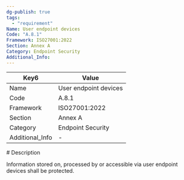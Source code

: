 ```yaml
---
dg-publish: true
tags:
  - "requirement"
Name: User endpoint devices
Code: "A.8.1"
Framework: ISO27001:2022
Section: Annex A
Category: Endpoint Security
Additional_Info: 
---
```


<div><table class="dataview table-view-table"><thead class="table-view-thead"><tr class="table-view-tr-header"><th class="table-view-th"><span>Key</span><span class="dataview small-text">6</span></th><th class="table-view-th"><span>Value</span></th></tr></thead><tbody class="table-view-tbody"><tr><td><span>Name</span></td><td><span>User endpoint devices</span></td></tr><tr><td><span>Code</span></td><td><span>A.8.1</span></td></tr><tr><td><span>Framework</span></td><td><span>ISO27001:2022</span></td></tr><tr><td><span>Section</span></td><td><span>Annex A</span></td></tr><tr><td><span>Category</span></td><td><span>Endpoint Security</span></td></tr><tr><td><span>Additional_Info</span></td><td><span>-</span></td></tr></tbody></table></div>
# Description

Information stored on, processed by or accessible via user endpoint devices shall be protected.
